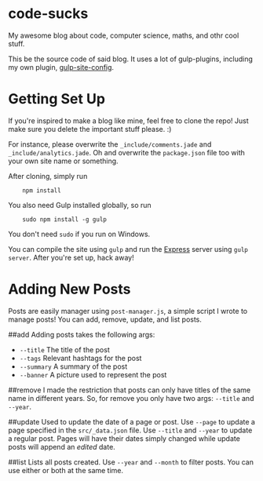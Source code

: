 code-sucks
=========
My awesome blog about code, computer science, maths, and othr cool stuff.

This be the source code of said blog. It uses a lot of gulp-plugins, including my own plugin, [gulp-site-config](https://www.npmjs.com/package/gulp-site-config). 

Getting Set Up
=============
If you're inspired to make a blog like mine, feel free to clone the repo! Just make sure you delete the important stuff please. :)

For instance, please overwrite the `_include/comments.jade` and `_include/analytics.jade`. Oh and overwrite the `package.json` file too with your own site name or something.

After cloning, simply run
```
    npm install
```

You also need Gulp installed globally, so run
```
    sudo npm install -g gulp
```

You don't need `sudo` if you run on Windows. 

You can compile the site using `gulp` and run the [Express](http://expressjs.com/) server using `gulp server`. After you're set up, hack away!

Adding New Posts
===============
Posts are easily manager using `post-manager.js`, a simple script I wrote to manage posts! You can add, remove, update, and list posts.

##add
Adding posts takes the following args:
- `--title` The title of the post
- `--tags` Relevant hashtags for the post
- `--summary` A summary of the post
- `--banner` A picture used to represent the post

##remove
I made the restriction that posts can only have titles of the same name in different years. So, for remove
you only have two args: `--title` and `--year`.

##update
Used to update the date of a page or post. Use `--page` to update a page specified in the `src/_data.json` file. Use `--title` and `--year` to update a regular post. Pages will have their dates simply changed while update posts will append an *edited* date.

##list
Lists all posts created. Use `--year` and `--month` to filter posts. You can use either or both at the same time.
